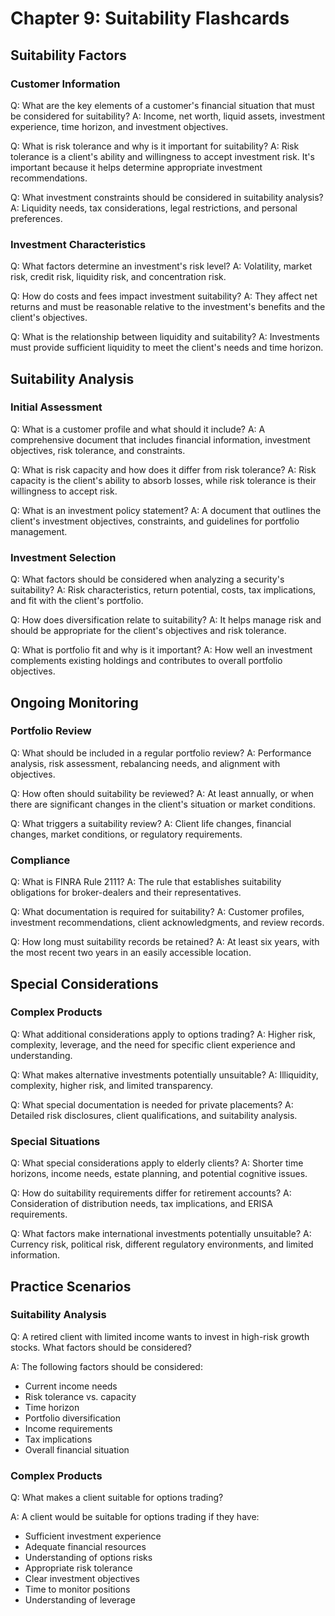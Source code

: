 # Chapter 9: Suitability Flashcards

## Suitability Factors

### Customer Information
Q: What are the key elements of a customer's financial situation that must be considered for suitability?
A: Income, net worth, liquid assets, investment experience, time horizon, and investment objectives.

Q: What is risk tolerance and why is it important for suitability?
A: Risk tolerance is a client's ability and willingness to accept investment risk. It's important because it helps determine appropriate investment recommendations.

Q: What investment constraints should be considered in suitability analysis?
A: Liquidity needs, tax considerations, legal restrictions, and personal preferences.

### Investment Characteristics
Q: What factors determine an investment's risk level?
A: Volatility, market risk, credit risk, liquidity risk, and concentration risk.

Q: How do costs and fees impact investment suitability?
A: They affect net returns and must be reasonable relative to the investment's benefits and the client's objectives.

Q: What is the relationship between liquidity and suitability?
A: Investments must provide sufficient liquidity to meet the client's needs and time horizon.

## Suitability Analysis

### Initial Assessment
Q: What is a customer profile and what should it include?
A: A comprehensive document that includes financial information, investment objectives, risk tolerance, and constraints.

Q: What is risk capacity and how does it differ from risk tolerance?
A: Risk capacity is the client's ability to absorb losses, while risk tolerance is their willingness to accept risk.

Q: What is an investment policy statement?
A: A document that outlines the client's investment objectives, constraints, and guidelines for portfolio management.

### Investment Selection
Q: What factors should be considered when analyzing a security's suitability?
A: Risk characteristics, return potential, costs, tax implications, and fit with the client's portfolio.

Q: How does diversification relate to suitability?
A: It helps manage risk and should be appropriate for the client's objectives and risk tolerance.

Q: What is portfolio fit and why is it important?
A: How well an investment complements existing holdings and contributes to overall portfolio objectives.

## Ongoing Monitoring

### Portfolio Review
Q: What should be included in a regular portfolio review?
A: Performance analysis, risk assessment, rebalancing needs, and alignment with objectives.

Q: How often should suitability be reviewed?
A: At least annually, or when there are significant changes in the client's situation or market conditions.

Q: What triggers a suitability review?
A: Client life changes, financial changes, market conditions, or regulatory requirements.

### Compliance
Q: What is FINRA Rule 2111?
A: The rule that establishes suitability obligations for broker-dealers and their representatives.

Q: What documentation is required for suitability?
A: Customer profiles, investment recommendations, client acknowledgments, and review records.

Q: How long must suitability records be retained?
A: At least six years, with the most recent two years in an easily accessible location.

## Special Considerations

### Complex Products
Q: What additional considerations apply to options trading?
A: Higher risk, complexity, leverage, and the need for specific client experience and understanding.

Q: What makes alternative investments potentially unsuitable?
A: Illiquidity, complexity, higher risk, and limited transparency.

Q: What special documentation is needed for private placements?
A: Detailed risk disclosures, client qualifications, and suitability analysis.

### Special Situations
Q: What special considerations apply to elderly clients?
A: Shorter time horizons, income needs, estate planning, and potential cognitive issues.

Q: How do suitability requirements differ for retirement accounts?
A: Consideration of distribution needs, tax implications, and ERISA requirements.

Q: What factors make international investments potentially unsuitable?
A: Currency risk, political risk, different regulatory environments, and limited information.

## Practice Scenarios

### Suitability Analysis
Q: A retired client with limited income wants to invest in high-risk growth stocks. What factors should be considered?

A: The following factors should be considered:
- Current income needs
- Risk tolerance vs. capacity
- Time horizon
- Portfolio diversification
- Income requirements
- Tax implications
- Overall financial situation

### Complex Products
Q: What makes a client suitable for options trading?

A: A client would be suitable for options trading if they have:
- Sufficient investment experience
- Adequate financial resources
- Understanding of options risks
- Appropriate risk tolerance
- Clear investment objectives
- Time to monitor positions
- Understanding of leverage 
